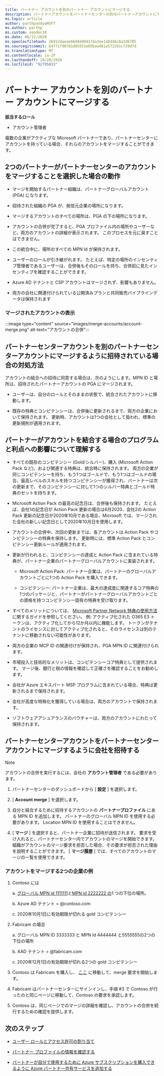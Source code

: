 ```yaml
---
title: パートナー アカウントを別のパートナー アカウントにマージする
description: パートナーアカウントをパートナーセンターの別のパートナーアカウントにマージする方法について説明します。パートナーセンターで、Microsoft パートナーがアクティブである場合に使用します。
ms.topic: article
author: parthpandyaMSFT
ms.author: parthp
ms.custom: seodec18
ms.date: 06/12/2020
ms.openlocfilehash: 26912daeae6648d49d1fda3ee148d46c8a3d6705
ms.sourcegitcommit: b4771fd0781d95551e65baa481a572291c729d7d
ms.translationtype: MT
ms.contentlocale: ja-JP
ms.lasthandoff: 10/28/2020
ms.locfileid: "92795833"
---
```

# <a name="merge-your-partner-account-with-another-partner-account"></a>パートナー アカウントを別のパートナー アカウントにマージする

**該当するロール**

- アカウント管理者

複数の企業がアクティブな Microsoft パートナーであり、パートナーセンターにアカウントを持っている場合、それらのアカウントをマージすることができます。

## <a name="what-happens-when-two-partners-elect-to-merge-their-partner-center-accounts"></a>2つのパートナーがパートナーセンターのアカウントをマージすることを選択した場合の動作

- マージを開始するパートナー組織は、パートナーグローバルアカウント (PGA) になります。

- 招待された組織の PGA が、発信元企業の場所になります。

- マージするアカウントのすべての場所は、PGA の下の場所になります。

- アカウントの合併が完了すると、PGA プロファイル内の場所やユーザーなど、両方のアカウントの詳細が表示されます。 このプロセスを元に戻すことはできません。

- この統合中に、場所のすべての MPN Id が保持されます。

- ユーザーのロールが引き継がれます。 たとえば、特定の場所のインセンティブ管理者であるユーザーは、合併後もそのロールを持ち、合併前に見たインセンティブを確認することができます。

- Azure AD テナントと CSP アカウントはマージされず、影響もありません。

- 両方の会社に関連付けられている公開済みプランと共同販売パイプラインデータは保持されます

### <a name="view-of-merged-accounts"></a>マージされたアカウントの表示

:::image type="content" source="images/merge-accounts/account-merge.png" alt-text="アカウントの合併":::

## <a name="what-to-expect-if-you-have-been-invited-to-merge-your-partner-center-account-with-another-partner-center-account"></a>パートナーセンターアカウントを別のパートナーセンターアカウントにマージするように招待されている場合の対処方法

アカウントの結合への招待に同意する場合は、次のようにします。MPN ID と場所は、招待されたパートナーアカウントの PGA にマージされます。

- ユーザーは、自分のロールとそのままの状態で、統合されたアカウントに移動します。

- 既存の特典とコンピテンシーは、合併後に更新されるまで、両方の企業において保持されます。 更新時、アカウントは1つの会社として扱われ、標準の更新規則が適用されます。

## <a name="understand-the-impacts-to-programs-and-benefits-when-partners-elect-to-merge-accounts"></a>パートナーがアカウントを結合する場合のプログラムと利点への影響について理解する

- すべての既存のコンピテンシー (Gold/シルバー)、購入 (Microsoft Action Pack など)、および関連する特典は、統合時に保持されます。 両方の企業が同じコンピテンシーを持ち、もう1つはゴールドで、もう1つはゴールドの場合、最高レベルのスキルを持つコンピテンシーが獲得され、パートナーは次の更新まで、そのコンピテンシーに対して1つのシルバー特典とゴールド特典のセットを持ちます。 

- Microsoft Action Pack の最高の記念日は、合併後も保持されます。 たとえば、会社1の記念日が Action Pack 更新の場合は6月2020、会社2の Action Pack 更新の記念日が2020年10月である場合、Microsoft では、マージされた会社の新しい記念日として2020年10月日を使用します。

- アカウントの合併中、次回の更新までは、各アカウントは Action Pack やコンピテンシーの特典を保持します。 更新時には、標準 Action Pack とコンピテンシー更新ルールが適用されます。

- 更新が行われると、コンピテンシーの達成と Action Pack に含まれている特典が、パートナー企業のパートナーグローバルアカウントに実装されます。

  - Microsoft Action Pack: パートナー企業は、パートナーのグローバルアカウントごとに1つの Action Pack を購入できます。

  - コンピテンシー: パートナー企業は、最大の達成度に関連するコア特典の1つのパッケージと、パートナーがパートナーグローバルアカウントごとの資格を持つコンピテンシー固有の特典を受け取ります。

- すべてのメリットについては、 [Microsoft Partner Network 特典の使用方法](https://aka.ms/partner-benefits-use-guide)に関するガイドを参照してください。 例: アクティブ化された O365 E3 トークンは、アクティブ化してから12か月以内に機能します。 トークンがテナントのライセンスに対してアクティブ化されると、そのライセンスは別のテナントに移動されない可能性があります。

- 両方の企業の MCP ID の関連付けが保持され、PGA MPN ID に関連付けられます。

- 市場投入と技術的なメリットは、コンピテンシーコア特典として提供されます。 マージ後、銀行と税の情報を確認して正確さを確認することをお勧めします。

- 会社が Azure エキスパート MSP プログラムに含まれている場合、特典は更新されるまで保持されます。

- 会社が高度な特殊化を獲得している場合は、両方のアカウントで保持されます。

- ソフトウェアアシュアランスのバウチャーは、両方のアカウントにわたって保持されます。 

## <a name="invite-a-company-to-merge-their-partner-center-account-with-your-partner-center-account"></a>パートナーセンターアカウントをパートナーセンターアカウントにマージするように会社を招待する

>[!Note]
>アカウントの合併を実行するには、会社の **アカウント管理者** である必要があります。

1. パートナーセンターのダッシュボードから [ **設定** ] を選択します。 

2. [ **Account merge** ] を選択します。

3. 自分と結合するために招待するアカウントの **パートナープロファイル** にある MPN ID を追加します。 パートナーのグローバル MPN ID を使用する必要があります。 Location MPN ID を使用することはできません。

4. [ **マージ** ] を選択すると、パートナー企業に招待が送信されます。 要求を受け入れると、パートナーセンター内でアカウントのマージを開始できます。 組織がアカウントのマージ要求を拒否した場合、その要求が拒否された理由を説明することができます。 [ **マージ履歴** ] では、すべてのアカウントのマージの一覧を使用できます。
 
### <a name="example-of-two-companies-merging-accounts"></a>アカウントをマージする2つの企業の例

1. Contoso には 

    a. [グローバル MPN id 1111111](https://partner.microsoft.com/pcv/accountsettings/connectedpartnerprofile)と[MPN id 2222222 の](https://partner.microsoft.com/pcv/accountsettings/locationsprofile)1 つの下位の場所。
  
    b. Azure AD テナント = @contoso.com
 
    c. 2020年10月1日に有効期限が切れる gold コンピテンシー
2. Fabricam の場合
 
    a.  グローバル MPN ID 3333333 と MPN Id 4444444 と5555555の2つの下位の場所

    b.  AAD テナント = @fabricam.com

    c.  2020年12月1日の有効期限が切れる2つの gold コンピテンシー
3.  Contoso は Fabricam を購入し、 [ここ](https://partner.microsoft.com/dashboard/account/merger) に移動して、merge 要求を開始します。
4.  Fabricam はパートナーセンターにサインインし、手順 #3 で Contoso が行ったのと同じページに移動して、Contoso の要求を承認します。
5.  Contoso は、同じページでのマージの詳細を確認し、アカウントの合併を続行するための確認を提供します。
    
## <a name="next-steps"></a>次のステップ

- [ユーザー ロールとアクセス許可の割り当て](permissions-overview.md)

- [パートナー プロファイルの情報を確認する](update-your-partner-profile.md)

- [パートナーが自分で使用するために Azure サブスクリプションを購入できるように Azure パートナー共有サービスを追加する](shared-services.md)
